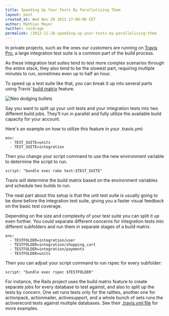 ```yaml
---
title: Speeding Up Your Tests By Parallelizing Them
layout: post
created_at: Wed Nov 28 2012 17:00:00 CET
author: Mathias Meyer
twitter: roidrage
permalink: /2012-11-28-speeding-up-your-tests-by-parallelizing-them
---
```

In private projects, such as the ones our customers are running on [Travis
Pro](https://travis-ci.com), a large integration test suite is a common part of
the build process.

As these integration test suites tend to test more complex scenarios through the
entire stack, they also tend to be the slowest part, requiring multiple minutes
to run, sometimes even up to half an hour.

To speed up a test suite like that, you can break it up into several parts using
Travis’ [build
matrix](http://about.travis-ci.org/docs/user/build-configuration/#The-Build-Matrix)
feature.

![Neo dodging bullets](http://i.imgur.com/w8Wv1.jpg)

Say you want to split up your unit tests and your integration tests into two
different build jobs. They’ll run in parallel and fully utilize the available
build capacity for your account.

Here's an example on how to utilize this feature in your .travis.yml:

    env:
      - TEST_SUITE=units
      - TEST_SUITE=integration

Then you change your script command to use the new environment variable to
determine the script to run.

    script: "bundle exec rake test:$TEST_SUITE"

Travis will determine the build matrix based on the environment variables and
schedule two builds to run.

The neat part about this setup is that the unit test suite is usually going to
be done before the integration test suite, giving you a faster visual feedback
on the basic test coverage.

Depending on the size and complexity of your test suite you can split it up even
further. You could separate different concerns for integration tests into
different subfolders and run them in separate stages of a build matrix.

    env:
      - TESTFOLDER=integration/user
      - TESTFOLDER=integration/shopping_cart
      - TESTFOLDER=integration/payments
      - TESTFOLDER=units

Then you can adjust your script command to run rspec for every subfolder:

    script: "bundle exec rspec $TESTFOLDER"

For instance, the Rails project uses the build matrix feature to create separate
jobs for every database to test against, and also to split up the tests by
concern. One set runs tests only for the railties, another one for actionpack,
actionmailer, activesupport, and a whole bunch of sets runs the activerecord
tests against multiple databases. See their [.travis.yml
file](https://github.com/rails/rails/blob/master/.travis.yml) for more examples.

